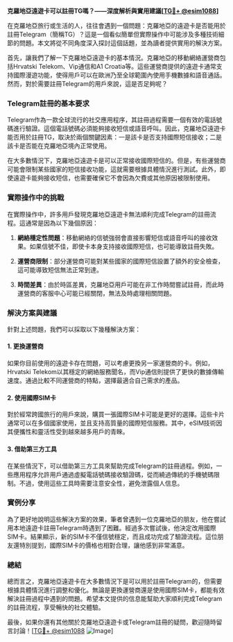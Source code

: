 **克羅地亞遠遊卡可以註冊TG嗎？——深度解析與實用建議[[TG💪+ @esim1088](https://t.me/s/esim1088)]**

在克羅地亞旅行或生活的人，往往會遇到一個問題：克羅地亞的遠遊卡是否能用於註冊Telegram（簡稱TG）？這是一個看似簡單但實際操作中可能涉及多種技術細節的問題。本文將從不同角度深入探討這個話題，並為讀者提供實用的解決方案。

首先，讓我們了解一下克羅地亞遠遊卡的基本情況。克羅地亞的移動網絡運營商包括Hrvatski Telekom、Vip通信和A1 Croatia等。這些運營商提供的遠遊卡通常支持國際漫遊功能，使得用戶可以在歐洲乃至全球範圍內使用手機數據和語音通話。然而，對於需要註冊Telegram的用戶來說，這是否足夠呢？

### Telegram註冊的基本要求

Telegram作為一款全球流行的社交應用程序，其註冊過程需要一個有效的電話號碼進行驗證。這個電話號碼必須能夠接收短信或語音呼叫。因此，克羅地亞遠遊卡能否用於註冊TG，取決於兩個關鍵因素：一是該卡是否支持國際短信接收；二是該卡是否能在克羅地亞境內正常使用。

在大多數情況下，克羅地亞遠遊卡是可以正常接收國際短信的。但是，有些運營商可能會限制某些國家的短信接收功能，這就需要根據具體情況進行測試。此外，即使遠遊卡能夠接收短信，也需要確保它不會因為欠費或其他原因被限制使用。

### 實際操作中的挑戰

在實際操作中，許多用戶發現克羅地亞遠遊卡無法順利完成Telegram的註冊流程。這通常是因為以下幾個原因：

1. **網絡穩定性問題**：移動網絡的信號強弱會直接影響短信或語音呼叫的接收效果。如果信號不佳，即使卡本身支持接收國際短信，也可能導致註冊失敗。
   
2. **運營商限制**：部分運營商可能對某些國家的國際短信設置了額外的安全檢查，這可能導致短信無法正常到達。

3. **時間差異**：由於時區差異，克羅地亞用戶可能在非工作時間嘗試註冊，而此時運營商的客服中心可能已經關閉，無法及時處理相關問題。

### 解決方案與建議

針對上述問題，我們可以採取以下幾種解決方案：

#### 1. 更換運營商
如果你目前使用的遠遊卡存在問題，可以考慮更換另一家運營商的卡。例如，Hrvatski Telekom以其穩定的網絡服務聞名，而Vip通信則提供了更快的數據傳輸速度。通過比較不同運營商的特點，選擇最適合自己需求的產品。

#### 2. 使用國際SIM卡
對於經常跨國旅行的用戶來說，購買一張國際SIM卡可能是更好的選擇。這些卡片通常可以在多個國家使用，並且支持高質量的國際短信服務。其中，eSIM技術因其便攜性和靈活性受到越來越多用戶的青睞。

#### 3. 借助第三方工具
在某些情況下，可以借助第三方工具來幫助完成Telegram的註冊過程。例如，一些應用程序允許用戶通過虛擬電話號碼接收驗證碼，從而繞過傳統的手機號碼限制。不過，使用這些工具時需要注意安全性，避免泄露個人信息。

### 實例分享

為了更好地說明這些解決方案的效果，筆者曾遇到一位克羅地亞的朋友，他在嘗試用本地遠遊卡註冊Telegram時遇到了困難。經過多次嘗試後，他決定改用國際SIM卡。結果顯示，新的SIM卡不僅信號穩定，而且成功完成了驗證流程。這位朋友還特別提到，國際SIM卡的價格也相對合理，讓他感到非常滿意。

### 總結

總而言之，克羅地亞遠遊卡在大多數情況下是可以用於註冊Telegram的，但需要根據具體情況進行調整和優化。無論是更換運營商還是使用國際SIM卡，都能有效解決註冊過程中遇到的問題。希望本文提供的信息能幫助大家順利完成Telegram的註冊流程，享受暢快的社交體驗。

最後，如果你還有其他關於克羅地亞遠遊卡或Telegram註冊的疑問，歡迎隨時留言討論！[[TG💪+ @esim1088](https://t.me/s/esim1088) ![Image](https://i.postimg.cc/4NQfJmqS/Snipaste-2025-05-13-00-14-12.png)]